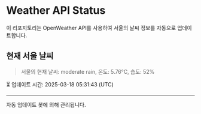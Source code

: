 
# Weather API Status

이 리포지토리는 OpenWeather API를 사용하여 서울의 날씨 정보를 자동으로 업데이트합니다.

## 현재 서울 날씨
> 서울의 현재 날씨: moderate rain, 온도: 5.76°C, 습도: 52%

⏳ 업데이트 시간: 2025-03-18 05:31:43 (UTC)

---
자동 업데이트 봇에 의해 관리됩니다.
